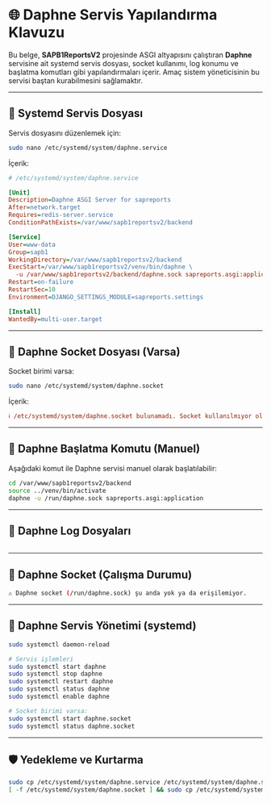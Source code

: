 # 🌐 Daphne Servis Yapılandırma Klavuzu

Bu belge, **SAPB1ReportsV2** projesinde ASGI altyapısını çalıştıran **Daphne** servisine ait systemd servis dosyası, socket kullanımı, log konumu ve başlatma komutları gibi yapılandırmaları içerir. Amaç sistem yöneticisinin bu servisi baştan kurabilmesini sağlamaktır.

---

## 🧾 Systemd Servis Dosyası

Servis dosyasını düzenlemek için:
```bash
sudo nano /etc/systemd/system/daphne.service
```

İçerik:
```ini
# /etc/systemd/system/daphne.service

[Unit]
Description=Daphne ASGI Server for sapreports
After=network.target
Requires=redis-server.service
ConditionPathExists=/var/www/sapb1reportsv2/backend

[Service]
User=www-data
Group=sapb1
WorkingDirectory=/var/www/sapb1reportsv2/backend
ExecStart=/var/www/sapb1reportsv2/venv/bin/daphne \
  -u /var/www/sapb1reportsv2/backend/daphne.sock sapreports.asgi:application
Restart=on-failure
RestartSec=10
Environment=DJANGO_SETTINGS_MODULE=sapreports.settings

[Install]
WantedBy=multi-user.target
```

---

## 🔌 Daphne Socket Dosyası (Varsa)

Socket birimi varsa:
```bash
sudo nano /etc/systemd/system/daphne.socket
```

İçerik:
```ini
ℹ️ /etc/systemd/system/daphne.socket bulunamadı. Socket kullanılmıyor olabilir.
```

---

## 🧠 Daphne Başlatma Komutu (Manuel)

Aşağıdaki komut ile Daphne servisi manuel olarak başlatılabilir:

```bash
cd /var/www/sapb1reportsv2/backend
source ../venv/bin/activate
daphne -u /run/daphne.sock sapreports.asgi:application
```

---

## 📝 Daphne Log Dosyaları

```bash

```

---

## 📂 Daphne Socket (Çalışma Durumu)

```bash
⚠️ Daphne socket (/run/daphne.sock) şu anda yok ya da erişilemiyor.
```

---

## 🔧 Daphne Servis Yönetimi (systemd)

```bash
sudo systemctl daemon-reload

# Servis işlemleri
sudo systemctl start daphne
sudo systemctl stop daphne
sudo systemctl restart daphne
sudo systemctl status daphne
sudo systemctl enable daphne

# Socket birimi varsa:
sudo systemctl start daphne.socket
sudo systemctl status daphne.socket
```

---

## 🛡️ Yedekleme ve Kurtarma

```bash
sudo cp /etc/systemd/system/daphne.service /etc/systemd/system/daphne.service.bak
[ -f /etc/systemd/system/daphne.socket ] && sudo cp /etc/systemd/system/daphne.socket /etc/systemd/system/daphne.socket.bak
```

